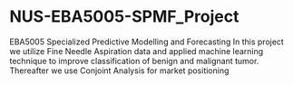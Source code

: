 # NUS-EBA5005-SPMF_Project
EBA5005 Specialized Predictive Modelling and Forecasting
In this project we utilize Fine Needle Aspiration data and applied machine learning technique to improve classification of benign and malignant tumor.
Thereafter we use Conjoint Analysis for market positioning
